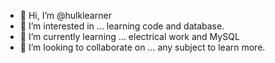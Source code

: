 - 👋 Hi, I’m @hulklearner
- 👀 I’m interested in ... learning code and database.
- 🌱 I’m currently learning ... electrical work and MySQL
- 💞️ I’m looking to collaborate on ... any subject to learn more.

<!---
I hope this will work.
--->
